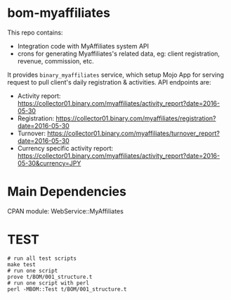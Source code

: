 # bom-myaffiliates

This repo contains:

* Integration code with MyAffiliates system API
* crons for generating Myaffiliates's related data, eg: client registration, revenue, commission, etc.

It provides `binary_myaffiliates` service, which setup Mojo App for serving request to pull client's daily registration & activities.
API endpoints are:

- Activity report: <https://collector01.binary.com/myaffiliates/activity_report?date=2016-05-30>
- Registration: <https://collector01.binary.com/myaffiliates/registration?date=2016-05-30>
- Turnover: <https://collector01.binary.com/myaffiliates/turnover_report?date=2016-05-30>
- Currency specific activity report: <https://collector01.binary.com/myaffiliates/activity_report?date=2016-05-30&currency=JPY>

# Main Dependencies
CPAN module: WebService::MyAffiliates

# TEST
    # run all test scripts
    make test
    # run one script
    prove t/BOM/001_structure.t
    # run one script with perl
    perl -MBOM::Test t/BOM/001_structure.t
